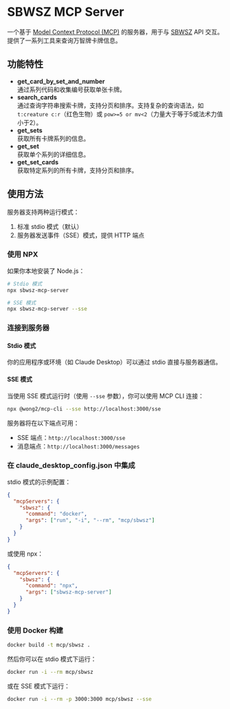 # SBWSZ MCP Server

一个基于 [Model Context Protocol (MCP)](https://modelcontextprotocol.io/) 的服务器，用于与 [SBWSZ](https://sbwsz.com/) API 交互。提供了一系列工具来查询万智牌卡牌信息。

## 功能特性

- **get_card_by_set_and_number**  
  通过系列代码和收集编号获取单张卡牌。
- **search_cards**  
  通过查询字符串搜索卡牌，支持分页和排序。支持复杂的查询语法，如 `t:creature c:r`（红色生物）或 `pow>=5 or mv<2`（力量大于等于5或法术力值小于2）。
- **get_sets**  
  获取所有卡牌系列的信息。
- **get_set**  
  获取单个系列的详细信息。
- **get_set_cards**  
  获取特定系列的所有卡牌，支持分页和排序。

## 使用方法

服务器支持两种运行模式：

1. 标准 stdio 模式（默认）
2. 服务器发送事件（SSE）模式，提供 HTTP 端点

### 使用 NPX

如果你本地安装了 Node.js：

```bash
# Stdio 模式
npx sbwsz-mcp-server

# SSE 模式
npx sbwsz-mcp-server --sse
```

### 连接到服务器

#### Stdio 模式

你的应用程序或环境（如 Claude Desktop）可以通过 stdio 直接与服务器通信。

#### SSE 模式

当使用 SSE 模式运行时（使用 `--sse` 参数），你可以使用 MCP CLI 连接：

```bash
npx @wong2/mcp-cli --sse http://localhost:3000/sse
```

服务器将在以下端点可用：

- SSE 端点：`http://localhost:3000/sse`
- 消息端点：`http://localhost:3000/messages`

### 在 claude_desktop_config.json 中集成

stdio 模式的示例配置：

```json
{
  "mcpServers": {
    "sbwsz": {
      "command": "docker",
      "args": ["run", "-i", "--rm", "mcp/sbwsz"]
    }
  }
}
```

或使用 npx：

```json
{
  "mcpServers": {
    "sbwsz": {
      "command": "npx",
      "args": ["sbwsz-mcp-server"]
    }
  }
}
```

### 使用 Docker 构建

```bash
docker build -t mcp/sbwsz .
```

然后你可以在 stdio 模式下运行：

```bash
docker run -i --rm mcp/sbwsz
```

或在 SSE 模式下运行：

```bash
docker run -i --rm -p 3000:3000 mcp/sbwsz --sse
```
